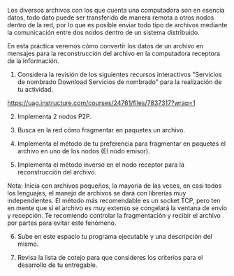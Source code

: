 Los diversos archivos con los que cuenta una computadora son en esencia datos, todo dato puede ser transferido de manera remota a otros nodos dentro de la red, por lo que es posible enviar todo tipo de archivos mediante la comunicación entre dos nodos dentro de un sistema distribuido.

En esta práctica veremos cómo convertir los datos de un archivo en mensajes para la reconstrucción del archivo en la computadora receptora de la información.

 1. Considera la revisión de los siguientes recursos interactivos "Servicios de nombrado Download Servicios de nombrado" para la realización de tu actividad. 

 https://uag.instructure.com/courses/24761/files/7837317?wrap=1

 2. Implementa 2 nodos P2P.

3. Busca en la red cómo fragmentar en paquetes un archivo.

4. Implementa el método de tu preferencia para fragmentar en paquetes el archivo en uno de los nodos (El nodo emisor).

5. Implementa el método inverso en el nodo receptor para la reconstrucción del archivo. 

Nota: Inicia con archivos pequeños, la mayoría de las veces, en casi todos los lenguajes, el manejo de archivos se dará con librerías muy independientes. El método más recomendable es un socket TCP, pero ten en mente que si el archivo es muy extenso se congelará la ventana de envío y recepción. Te recomiendo controlar la fragmentación y recibir el archivo por partes para evitar este fenómeno.

6. Sube en este espacio tu programa ejecutable y una descripción del mismo.

7. Revisa la lista de cotejo para que consideres los criterios para el desarrollo de tu entregable.